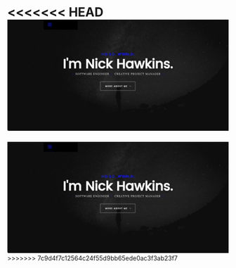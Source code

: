 <<<<<<< HEAD
<img src="https://raw.githubusercontent.com/highfivenick/new-portfolio/main/images/Screen%20Shot%202022-05-30%20at%201.28.39%20AM.png">
=======
<img src="https://raw.githubusercontent.com/highfivenick/new-portfolio/main/images/Screen%20Shot%202022-05-30%20at%201.28.39%20AM.png">
>>>>>>> 7c9d4f7c12564c24f55d9bb65ede0ac3f3ab23f7
